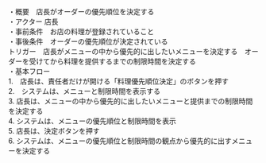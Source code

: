 ・概要　店長がオーダーの優先順位を決定する  
・アクター 店長  
・事前条件　お店の料理が登録されていること  
・事後条件　オーダーの優先順位が決定されている  
 トリガー　店長がメニューの中から優先的に出したいメニューを決定する　オーダーを受けてから料理を提供するまでの制限時間を決定する  
・基本フロー  
1.　店長は、責任者だけが開ける「料理優先順位決定」のボタンを押す  
2.　システムは、メニューと制限時間を表示する  
3. 店長は、メニューの中から優先的に出したいメニューと提供までの制限時間を決定する  
4. システムは、メニューの優先順位と制限時間を表示  
5. 店長は、決定ボタンを押す  
6. システムは、メニューの優先順位と制限時間の観点から優先的に出すメニューを決定する  
